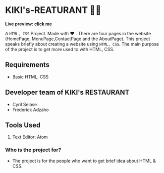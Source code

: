 # KIKI's-REATURANT 👨‍🍳

**Live preview: [click me](https://cyril-mp.github.io/KIKI-s-RESTAURANT/)**

A `HTML, CSS` Project. Made with ♥ . There are four pages in the website (HomePage, MenuPage,ContactPage and the AboutPage). This project speaks briefly about creating a website using `HTML, CSS`. The main purpose of the project is to get more used to with HTML, CSS.

## Requirements

-   Basic HTML, CSS

## Developer team of KIKI's RESTAURANT

-   Cyril Selase
-   Frederick Adzaho

## Tools Used

1.  Text Editor: Atom

### Who is the project for?

-   The project is for the people who want to get brief idea about HTML & CSS.
